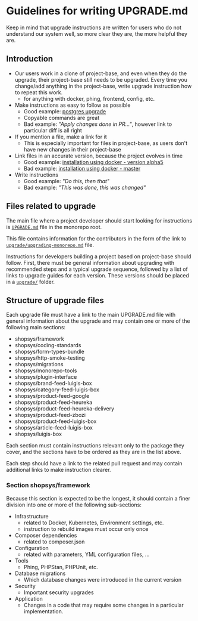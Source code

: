 # Guidelines for writing UPGRADE.md

Keep in mind that upgrade instructions are written for users who do not understand our system well, so more clear they are, the more helpful they are.

## Introduction

-   Our users work in a clone of project-base, and even when they do the upgrade, their project-base still needs to be upgraded.
    Every time you change/add anything in the project-base, write upgrade instruction how to repeat this work.
    -   for anything with docker, phing, frontend, config, etc.
-   Make instructions as easy to follow as possible
    -   Good example: [postgres upgrade](https://github.com/shopsys/shopsys/blob/master/UPGRADE.md#postgresql-upgrade)
    -   Copyable commands are great
    -   Bad example: _"Apply changes done in PR..."_, however link to particular diff is all right
-   If you mention a file, make a link for it
    -   This is especially important for files in project-base, as users don't have new changes in their project-base
-   Link files in an accurate version, because the project evolves in time
    -   Good example: [installation using docker - version alpha5](https://github.com/shopsys/shopsys/blob/v7.0.0-alpha5/docs/installation/installation-using-docker-application-setup.md)
    -   Bad example: [installation using docker - master](https://github.com/shopsys/shopsys/blob/master/docs/installation/installation-using-docker-application-setup.md)
-   Write instructions
    -   Good example: _"Do this, then that"_
    -   Bad example: _"This was done, this was changed"_

## Files related to upgrade

The main file where a project developer should start looking for instructions is [`UPGRADE.md`](https://github.com/shopsys/shopsys/blob/master/UPGRADE.md) file in the monorepo root.

This file contains information for the contributors in the form of the link to [`upgrade/upgrading-monorepo.md`](https://github.com/shopsys/shopsys/blob/master/upgrade/upgrading-monorepo.md) file.

Instructions for developers building a project based on project-base should follow.
First, there must be general information about upgrading with recommended steps and a typical upgrade sequence,
followed by a list of links to upgrade guides for each version.
These versions should be placed in a [`upgrade/`](https://github.com/shopsys/shopsys/tree/master/upgrade/) folder.

## Structure of upgrade files

Each upgrade file must have a link to the main UPGRADE.md file with general information about the upgrade and may contain one or more of the following main sections:

-   shopsys/framework
-   shopsys/coding-standards
-   shopsys/form-types-bundle
-   shopsys/http-smoke-testing
-   shopsys/migrations
-   shopsys/monorepo-tools
-   shopsys/plugin-interface
-   shopsys/brand-feed-luigis-box
-   shopsys/category-feed-luigis-box
-   shopsys/product-feed-google
-   shopsys/product-feed-heureka
-   shopsys/product-feed-heureka-delivery
-   shopsys/product-feed-zbozi
-   shopsys/product-feed-luigis-box
-   shopsys/article-feed-luigis-box
-   shopsys/luigis-box

Each section must contain instructions relevant only to the package they cover, and the sections have to be ordered as they are in the list above.

Each step should have a link to the related pull request and may contain additional links to make instruction clearer.

### Section shopsys/framework

Because this section is expected to be the longest, it should contain a finer division into one or more of the following sub-sections:

-   Infrastructure
    -   related to Docker, Kubernetes, Environment settings, etc.
    -   instruction to rebuild images must occur only once
-   Composer dependencies
    -   related to composer.json
-   Configuration
    -   related with parameters, YML configuration files, ...
-   Tools
    -   Phing, PHPStan, PHPUnit, etc.
-   Database migrations
    -   Which database changes were introduced in the current version
-   Security
    -   Important security upgrades
-   Application
    -   Changes in a code that may require some changes in a particular implementation.
